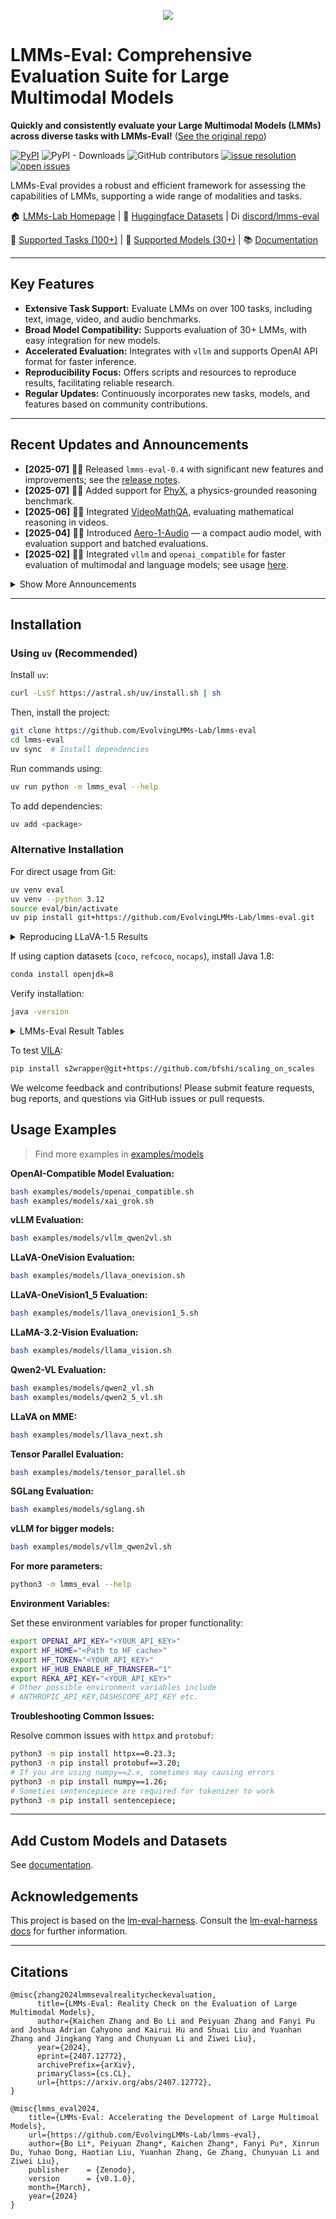 <p align="center" width="70%">
<img src="https://i.postimg.cc/KvkLzbF9/WX20241212-014400-2x.png">
</p>

# LMMs-Eval: Comprehensive Evaluation Suite for Large Multimodal Models

**Quickly and consistently evaluate your Large Multimodal Models (LMMs) across diverse tasks with LMMs-Eval!** ([See the original repo](https://github.com/EvolvingLMMs-Lab/lmms-eval))

[![PyPI](https://img.shields.io/pypi/v/lmms-eval)](https://pypi.org/project/lmms-eval)
![PyPI - Downloads](https://img.shields.io/pypi/dm/lmms-eval)
![GitHub contributors](https://img.shields.io/github/contributors/EvolvingLMMs-Lab/lmms-eval)
[![issue resolution](https://img.shields.io/github/issues-closed-raw/EvolvingLMMs-Lab/lmms-eval)](https://github.com/EvolvingLMMs-Lab/lmms-eval/issues)
[![open issues](https://img.shields.io/github/issues-raw/EvolvingLMMs-Lab/lmms-eval)](https://github.com/EvolvingLMMs-Lab/lmms-eval/issues)

LMMs-Eval provides a robust and efficient framework for assessing the capabilities of LMMs, supporting a wide range of modalities and tasks.

🏠 [LMMs-Lab Homepage](https://www.lmms-lab.com/) | 🤗 [Huggingface Datasets](https://huggingface.co/lmms-lab) | <a href="https://emoji.gg/emoji/1684-discord-thread"><img src="https://cdn3.emoji.gg/emojis/1684-discord-thread.png" width="14px" height="14px" alt="Discord_Thread"></a> [discord/lmms-eval](https://discord.gg/zdkwKUqrPy)

📖 [Supported Tasks (100+)](https://github.com/EvolvingLMMs-Lab/lmms-eval/blob/main/docs/current_tasks.md) | 🌟 [Supported Models (30+)](https://github.com/EvolvingLMMs-Lab/lmms-eval/tree/main/lmms_eval/models) | 📚 [Documentation](docs/README.md)

---

## Key Features

*   **Extensive Task Support:** Evaluate LMMs on over 100 tasks, including text, image, video, and audio benchmarks.
*   **Broad Model Compatibility:** Supports evaluation of 30+ LMMs, with easy integration for new models.
*   **Accelerated Evaluation:** Integrates with `vllm` and supports OpenAI API format for faster inference.
*   **Reproducibility Focus:** Offers scripts and resources to reproduce results, facilitating reliable research.
*   **Regular Updates:** Continuously incorporates new tasks, models, and features based on community contributions.

---

## Recent Updates and Announcements

*   **[2025-07]** 🚀🚀 Released `lmms-eval-0.4` with significant new features and improvements; see the [release notes](https://github.com/EvolvingLMMs-Lab/lmms-eval/blob/main/docs/lmms-eval-0.4.md).
*   **[2025-07]** 🎉🎉 Added support for [PhyX](https://phyx-bench.github.io/), a physics-grounded reasoning benchmark.
*   **[2025-06]** 🎉🎉 Integrated [VideoMathQA](https://mbzuai-oryx.github.io/VideoMathQA), evaluating mathematical reasoning in videos.
*   **[2025-04]** 🚀🚀 Introduced [Aero-1-Audio](https://www.lmms-lab.com/posts/aero_audio/) — a compact audio model, with evaluation support and batched evaluations.
*   **[2025-02]** 🚀🚀 Integrated `vllm` and `openai_compatible` for faster evaluation of multimodal and language models; see usage [here](https://github.com/EvolvingLMMs-Lab/lmms-eval/tree/main/miscs/model_dryruns).

<details>
<summary>Show More Announcements</summary>

*   **[2025-01]** 🎓🎓 Released [Video-MMMU](https://videommmu.github.io/), a benchmark for evaluating knowledge acquisition from multi-discipline professional videos.
*   **[2024-12]** 🎉🎉 Presented [MME-Survey](https://arxiv.org/pdf/2411.15296), a comprehensive survey on multimodal LLM evaluation.
*   **[2024-11]** 🔈🔊 Added audio evaluation support for models like Qwen2-Audio and Gemini-Audio.
*   **[2024-10]** 🎉🎉 Added support for [NaturalBench](https://huggingface.co/datasets/BaiqiL/NaturalBench) and [TemporalBench](https://huggingface.co/datasets/microsoft/TemporalBench).
*   **[2024-10]** 🎉🎉 Added support for VDC, MovieChat-1K, and Vinoground tasks and AuroraCap and MovieChat models.
*   **[2024-09]** 🎉🎉 Added support for MMSearch and MME-RealWorld tasks for inference acceleration.
*   **[2024-09]** ⚙️️⚙️️️️ Upgraded `lmms-eval` to `0.2.3` with more tasks and features, check the [release notes](https://github.com/EvolvingLMMs-Lab/lmms-eval/releases/tag/v0.2.3).
*   **[2024-08]** 🎉🎉 Added support for [LLaVA-OneVision](https://huggingface.co/papers/2408.03326), Mantis and new tasks [MVBench](https://huggingface.co/datasets/OpenGVLab/MVBench), [LongVideoBench](https://github.com/EvolvingLMMs-Lab/lmms-eval/pull/117), [MMStar](https://github.com/EvolvingLMMs-Lab/lmms-eval/pull/158).
*   **[2024-07]** 👨‍💻👨‍💻 Upgraded `lmms-eval` to `0.2.1` to support more models and evaluation tasks.
*   **[2024-07]** 🎉🎉 Released the [technical report](https://arxiv.org/abs/2407.12772) and [LiveBench](https://huggingface.co/spaces/lmms-lab/LiveBench).
*   **[2024-06]** 🎬🎬 Upgraded `lmms-eval` to `v0.2.0` to support video evaluations.
*   **[2024-03]** 📝📝 Released the first version of `lmms-eval`.

</details>

---

## Installation

### Using `uv` (Recommended)

Install `uv`:

```bash
curl -LsSf https://astral.sh/uv/install.sh | sh
```

Then, install the project:

```bash
git clone https://github.com/EvolvingLMMs-Lab/lmms-eval
cd lmms-eval
uv sync  # Install dependencies
```

Run commands using:

```bash
uv run python -m lmms_eval --help
```

To add dependencies:

```bash
uv add <package>
```

### Alternative Installation

For direct usage from Git:

```bash
uv venv eval
uv venv --python 3.12
source eval/bin/activate
uv pip install git+https://github.com/EvolvingLMMs-Lab/lmms-eval.git
```

<details>
<summary>Reproducing LLaVA-1.5 Results</summary>

Follow the instructions in [miscs/repr_scripts.sh] and check [miscs/repr_torch_envs.txt] to reproduce the LLaVA-1.5 results.  See [miscs/llava_result_check.md] for environment-specific result variations.

</details>

If using caption datasets (`coco`, `refcoco`, `nocaps`), install Java 1.8:

```bash
conda install openjdk=8
```

Verify installation:

```bash
java -version
```

<details>
<summary>LMMs-Eval Result Tables</summary>

Detailed LLaVA series model results are available in the Google Sheet [here](https://docs.google.com/spreadsheets/d/1a5ImfdKATDI8T7Cwh6eH-bEsnQFzanFraFUgcS9KHWc/edit?usp=sharing).
You can also find raw data exported from Weights & Biases [here](https://docs.google.com/spreadsheets/d/1AvaEmuG4csSmXaHjgu4ei1KBMmNNW8wflOD_kkTDdv8/edit?usp=sharing).

<p align="center" width="100%">
<img src="https://i.postimg.cc/jdw497NS/WX20240307-162526-2x.png"  width="100%" height="80%">
</p>

</details>

To test [VILA](https://github.com/NVlabs/VILA):

```bash
pip install s2wrapper@git+https://github.com/bfshi/scaling_on_scales
```

We welcome feedback and contributions!  Please submit feature requests, bug reports, and questions via GitHub issues or pull requests.

## Usage Examples

> Find more examples in [examples/models](examples/models)

**OpenAI-Compatible Model Evaluation:**

```bash
bash examples/models/openai_compatible.sh
bash examples/models/xai_grok.sh
```

**vLLM Evaluation:**

```bash
bash examples/models/vllm_qwen2vl.sh
```

**LLaVA-OneVision Evaluation:**

```bash
bash examples/models/llava_onevision.sh
```

**LLaVA-OneVision1_5 Evaluation:**

```bash
bash examples/models/llava_onevision1_5.sh
```

**LLaMA-3.2-Vision Evaluation:**

```bash
bash examples/models/llama_vision.sh
```

**Qwen2-VL Evaluation:**

```bash
bash examples/models/qwen2_vl.sh
bash examples/models/qwen2_5_vl.sh
```

**LLaVA on MME:**

```bash
bash examples/models/llava_next.sh
```

**Tensor Parallel Evaluation:**

```bash
bash examples/models/tensor_parallel.sh
```

**SGLang Evaluation:**

```bash
bash examples/models/sglang.sh
```

**vLLM for bigger models:**

```bash
bash examples/models/vllm_qwen2vl.sh
```

**For more parameters:**

```bash
python3 -m lmms_eval --help
```

**Environment Variables:**

Set these environment variables for proper functionality:

```bash
export OPENAI_API_KEY="<YOUR_API_KEY>"
export HF_HOME="<Path to HF cache>"
export HF_TOKEN="<YOUR_API_KEY>"
export HF_HUB_ENABLE_HF_TRANSFER="1"
export REKA_API_KEY="<YOUR_API_KEY>"
# Other possible environment variables include
# ANTHROPIC_API_KEY,DASHSCOPE_API_KEY etc.
```

**Troubleshooting Common Issues:**

Resolve common issues with `httpx` and `protobuf`:

```bash
python3 -m pip install httpx==0.23.3;
python3 -m pip install protobuf==3.20;
# If you are using numpy==2.x, sometimes may causing errors
python3 -m pip install numpy==1.26;
# Someties sentencepiece are required for tokenizer to work
python3 -m pip install sentencepiece;
```

---

## Add Custom Models and Datasets

See [documentation](docs/README.md).

## Acknowledgements

This project is based on the [lm-eval-harness](https://github.com/EleutherAI/lm-evaluation-harness).  Consult the [lm-eval-harness docs](https://github.com/EleutherAI/lm-evaluation-harness/tree/main/docs) for further information.

---

## Citations

```shell
@misc{zhang2024lmmsevalrealitycheckevaluation,
      title={LMMs-Eval: Reality Check on the Evaluation of Large Multimodal Models},
      author={Kaichen Zhang and Bo Li and Peiyuan Zhang and Fanyi Pu and Joshua Adrian Cahyono and Kairui Hu and Shuai Liu and Yuanhan Zhang and Jingkang Yang and Chunyuan Li and Ziwei Liu},
      year={2024},
      eprint={2407.12772},
      archivePrefix={arXiv},
      primaryClass={cs.CL},
      url={https://arxiv.org/abs/2407.12772},
}

@misc{lmms_eval2024,
    title={LMMs-Eval: Accelerating the Development of Large Multimoal Models},
    url={https://github.com/EvolvingLMMs-Lab/lmms-eval},
    author={Bo Li*, Peiyuan Zhang*, Kaichen Zhang*, Fanyi Pu*, Xinrun Du, Yuhao Dong, Haotian Liu, Yuanhan Zhang, Ge Zhang, Chunyuan Li and Ziwei Liu},
    publisher    = {Zenodo},
    version      = {v0.1.0},
    month={March},
    year={2024}
}
```